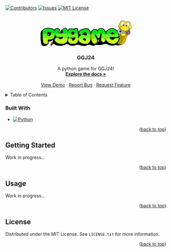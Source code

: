 <!-- Improved compatibility of back to top link -->
<a name="readme-top"></a>


<!-- PROJECT SHIELDS -->
[![Contributors][contributors-shield]][contributors-url]
[![Issues][issues-shield]][issues-url]
[![MIT License][license-shield]][license-url]


<!-- PROJECT LOGO -->
<br />
<div align="center">
  <a href="https://github.com/Akosahh/GGJ24">
    <img src="images/logo.png" alt="Logo" width="285" height="80">
  </a>

  <h3 align="center">GGJ24</h3>

  <p align="center">
    A python game for GGJ24!
    <br />
    <a href="https://github.com/Akosahh/GGJ24"><strong>Explore the docs »</strong></a>
    <br />
    <br />
    <a href="https://github.com/Akosahh/GGJ24">View Demo</a>
    ·
    <a href="https://github.com/Akosahh/GGJ24/issues">Report Bug</a>
    ·
    <a href="https://github.com/Akosahh/GGJ24/issues">Request Feature</a>
  </p>
</div>



<!-- TABLE OF CONTENTS -->
<details>
  <summary>Table of Contents</summary>
  <ol>
    <li><a href="#built-with">Built With</a></li>
    <li>
      <a href="#getting-started">Getting Started</a>
    </li>
    <li><a href="#usage">Usage</a></li>
    <li><a href="#license">License</a></li>
  </ol>
</details>



### Built With

* [![Python][Python]][Python-url]

<p align="right">(<a href="#readme-top">back to top</a>)</p>



<!-- GETTING STARTED -->
## Getting Started

Work in progress...

<p align="right">(<a href="#readme-top">back to top</a>)</p>



<!-- USAGE EXAMPLES -->
## Usage

Work in progress...

<p align="right">(<a href="#readme-top">back to top</a>)</p>



<!-- LICENSE -->
## License

Distributed under the MIT License. See `LICENSE.txt` for more information.

<p align="right">(<a href="#readme-top">back to top</a>)</p>



<!-- MARKDOWN LINKS & IMAGES -->
<!-- https://www.markdownguide.org/basic-syntax/#reference-style-links -->
[contributors-shield]: https://img.shields.io/github/contributors/Akosahh/GGJ24?style=for-the-badge
[contributors-url]: https://github.com/Akosahh/GGJ24/graphs/contributors
[issues-shield]: https://img.shields.io/github/issues/Akosahh/GGJ24.svg?style=for-the-badge
[issues-url]: https://github.com/Akosahh/GGJ24/issues
[license-shield]: https://img.shields.io/github/license/Akosahh/GGJ24.svg?style=for-the-badge
[license-url]: https://github.com/Akosahh/GGJ24/blob/master/LICENSE.txt
[Python]: https://img.shields.io/badge/Python-3776AB?style=for-the-badge&logo=python&logoColor=white
[Python-url]: https://www.python.org/